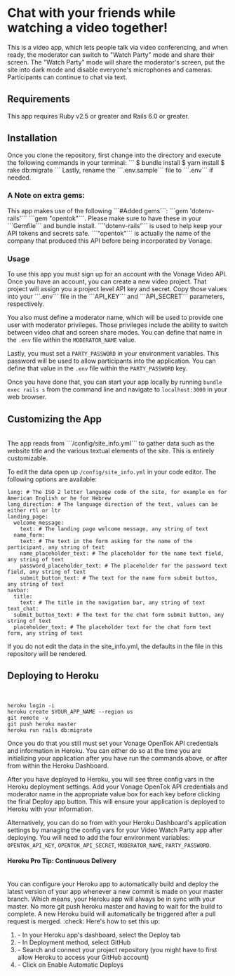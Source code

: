 <h1>Chat with your friends while watching a video together!</h1>

This is a video app, which lets people talk via video conferencing, and when ready, the moderator can switch to "Watch Party" mode and share their screen. The "Watch Party" mode will share the moderator's screen, put the site into dark mode and disable everyone's microphones and cameras. Participants can continue to chat via text.

<h2><strong>Requirements</strong></h2>
This app requires Ruby v2.5 or greater and Rails 6.0 or greater.

<h2><strong>Installation</strong></h2>
Once you clone the repository, first change into the directory and execute the following commands in your terminal:
```
$ bundle install
$ yarn install
$ rake db:migrate
```
Lastly, rename the ```.env.sample``` file to ```.env``` if needed.
<h3>A Note on extra gems:</h3>
This app makes use of the following ```#Added gems```: ```gem 'dotenv-rails'``` ```gem "opentok"```. Please make sure to have these in your ```Gemfile``` and bundle install. ```'dotenv-rails'``` is used to help keep your API tokens and secrets safe. ```"opentok"``` is actually the name of the company that produced this API before being incorporated by Vonage.

<h3>Usage</h3>
To use this app you must sign up for an account with the Vonage Video API. Once you have an account, you can create a new video project. That project will assign you a project level API key and secret. Copy those values into your ```.env``` file in the ```API_KEY``` and ```API_SECRET``` parameters, respectively.

You also must define a moderator name, which will be used to provide one user with moderator privileges. Those privileges include the ability to switch between video chat and screen share modes. You can define that name in the ```.env``` file within the ```MODERATOR_NAME``` value.

Lastly, you must set a ```PARTY_PASSWORD``` in your environment variables. This password will be used to allow participants into the application. You can define that value in the ```.env``` file within the ```PARTY_PASSWORD``` key.

Once you have done that, you can start your app locally by running ```bundle exec rails s``` from the command line and navigate to ```localhost:3000``` in your web browser.

<h2>Customizing the App</h2>
<br>
The app reads from ```/config/site_info.yml``` to gather data such as the website title and the various textual elements of the site. This is entirely customizable.

To edit the data open up ```/config/site_info.yml``` in your code editor. The following options are available:

```
lang: # The ISO 2 letter language code of the site, for example en for American English or he for Hebrew
lang_direction: # The language direction of the text, values can be either rtl or ltr
landing_page:
  welcome_message:
    text: # The landing page welcome message, any string of text
  name_form:
    text: # The text in the form asking for the name of the participant, any string of text
    name_placeholder_text: # The placeholder for the name text field, any string of text
    password_placeholder_text: # The placeholder for the password text field, any string of text
    submit_button_text: # The text for the name form submit button, any string of text
navbar:
  title:
    text: # The title in the navigation bar, any string of text
text_chat:
  submit_button_text: # The text for the chat form submit button, any string of text
  placeholder_text: # The placeholder text for the chat form text form, any string of text
 ```
 
If you do not edit the data in the site_info.yml, the defaults in the file in this repository will be rendered.

<h2>Deploying to Heroku</h2>
<br>

```
heroku login -i
heroku create $YOUR_APP_NAME --region us
git remote -v
git push heroku master
heroku run rails db:migrate
```

Once you do that you still must set your Vonage OpenTok API credentials and information in Heroku. You can either do so at the time you are initializing your application after you have run the commands above, or after from within the Heroku Dashboard.

After you have deployed to Heroku, you will see three config vars in the Heroku deployment settings. Add your Vonage OpenTok API credentials and moderator name in the appropriate value box for each key before clicking the final Deploy app button. This will ensure your application is deployed to Heroku with your information.

Alternatively, you can do so from with your Heroku Dashboard's application settings by managing the config vars for your Video Watch Party app after deploying. You will need to add the four environment variables: ```OPENTOK_API_KEY```, ```OPENTOK_API_SECRET```, ```MODERATOR_NAME```, ```PARTY_PASSWORD```.

<h4>Heroku Pro Tip: Continuous Delivery</h4>
<br>
You can configure your Heroku app to automatically build and deploy the latest version of your app whenever a new commit is made on your master branch. Which means, your Heroku app will always be in sync with your master. No more git push heroku master and having to wait for the build to complete. A new Heroku build will automatically be triggered after a pull request is merged.
:check: Here's how to set this up:
<br>
<ol>
  <li>- In your Heroku app's dashboard, select the Deploy tab</li>
  <li>- In Deployment method, select GitHub</li>
  <li>- Search and connect your project repository (you might have to first allow Heroku to access your GitHub account)</li>
  <li>- Click on Enable Automatic Deploys</li>
</ol>
